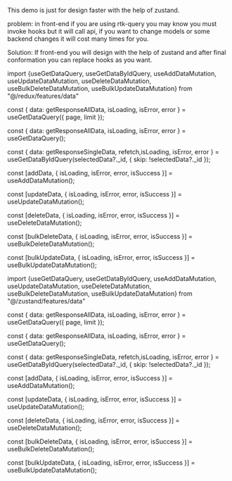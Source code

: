 This demo is just for design faster with the help of zustand.

problem: in front-end if you are using rtk-query you may know you must invoke hooks but it will call api, if you want to change models or some backend changes it will cost many times for you.

Solution: If front-end you will design with the help of zustand and after final conformation you can replace hooks as you want.

<!-- ---------------------------------------------------------------------------------------------------------------------- -->
<!-- @ ! RTK-query Hook example -->
<!-- ---------------------------------------------------------------------------------------------------------------------- -->

import {useGetDataQuery, useGetDataByIdQuery, useAddDataMutation, useUpdateDataMutation, useDeleteDataMutation, useBulkDeleteDataMutation, useBulkUpdateDataMutation} from "@/redux/features/data"

<!-- ! 1. Query - get request -->
<!-- //  with page and limit  -->

const { data: getResponseAllData, isLoading, isError, error } = useGetDataQuery({ page, limit });

<!-- // query all data  -->

const { data: getResponseAllData, isLoading, isError, error } = useGetDataQuery();

<!-- // query with id -->

const { data: getResponseSingleData, refetch,isLoading, isError, error } = useGetDataByIdQuery(selectedData?.\_id, { skip: !selectedData?.\_id });

<!-- ! 2. Mutation - put, post, delete request -->

<!-- // post  -->

const [addData, { isLoading, isError, error, isSuccess }] = useAddDataMutation();

<!-- // put  -->

const [updateData, { isLoading, isError, error, isSuccess }] = useUpdateDataMutation();

<!-- // delete  -->

const [deleteData, { isLoading, isError, error, isSuccess }] = useDeleteDataMutation();

<!-- // bulkDelete -->

const [bulkDeleteData, { isLoading, isError, error, isSuccess }] = useBulkDeleteDataMutation();

<!-- // bulkUpdate -->

const [bulkUpdateData, { isLoading, isError, error, isSuccess }] = useBulkUpdateDataMutation();

<!-- ---------------------------------------------------------------------------------------------------------------------- -->
<!-- @ ! RTK-query Hook example -->
<!-- ---------------------------------------------------------------------------------------------------------------------- -->

<!-- ---------------------------------------------------------------------------------------------------------------------- -->
<!-- @ ! zustand Hook example -->
<!-- ---------------------------------------------------------------------------------------------------------------------- -->

import {useGetDataQuery, useGetDataByIdQuery, useAddDataMutation, useUpdateDataMutation, useDeleteDataMutation, useBulkDeleteDataMutation, useBulkUpdateDataMutation} from "@/zustand/features/data"

<!-- ! 1. Query - get request -->
<!-- //  with page and limit  -->

const { data: getResponseAllData, isLoading, isError, error } = useGetDataQuery({ page, limit });

<!-- // query all data  -->

const { data: getResponseAllData, isLoading, isError, error } = useGetDataQuery();

<!-- // query with id -->

const { data: getResponseSingleData, refetch,isLoading, isError, error } = useGetDataByIdQuery(selectedData?.\_id, { skip: !selectedData?.\_id });

<!-- ! 2. Mutation - put, post, delete request -->

<!-- // post  -->

const [addData, { isLoading, isError, error, isSuccess }] = useAddDataMutation();

<!-- // put  -->

const [updateData, { isLoading, isError, error, isSuccess }] = useUpdateDataMutation();

<!-- // delete  -->

const [deleteData, { isLoading, isError, error, isSuccess }] = useDeleteDataMutation();

<!-- // bulkDelete -->

const [bulkDeleteData, { isLoading, isError, error, isSuccess }] = useBulkDeleteDataMutation();

<!-- // bulkUpdate -->

const [bulkUpdateData, { isLoading, isError, error, isSuccess }] = useBulkUpdateDataMutation();

<!-- ---------------------------------------------------------------------------------------------------------------------- -->
<!-- @ ! zustand Hook example -->
<!-- ---------------------------------------------------------------------------------------------------------------------- -->
